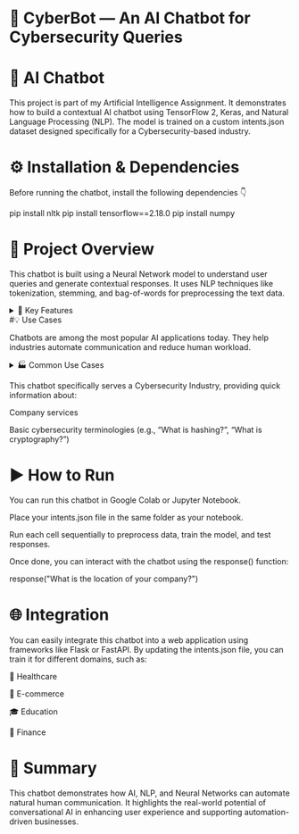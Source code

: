 # 🔐 CyberBot — An AI Chatbot for Cybersecurity Queries

# 🤖 AI Chatbot

This project is part of my Artificial Intelligence Assignment.
It demonstrates how to build a contextual AI chatbot using TensorFlow 2, Keras, and Natural Language Processing (NLP).
The model is trained on a custom intents.json dataset designed specifically for a Cybersecurity-based industry.

# ⚙️ Installation & Dependencies

Before running the chatbot, install the following dependencies 👇

pip install nltk
pip install tensorflow==2.18.0
pip install numpy

# 🧠 Project Overview

This chatbot is built using a Neural Network model to understand user queries and generate contextual responses.
It uses NLP techniques like tokenization, stemming, and bag-of-words for preprocessing the text data.

<details> <summary>📂 Key Features</summary>

🧩 Understands user intent from text

💬 Generates context-aware responses

⚡ Fast and lightweight

🧠 Trained on a custom-built intents.json file

🛡️ Focused on Cybersecurity-based interactions

</details>
#💡 Use Cases

Chatbots are among the most popular AI applications today.
They help industries automate communication and reduce human workload.

<details> <summary>🏭 Common Use Cases</summary>

💬 24×7 Customer Support

⚡ Instant and Automated Responses

👥 Handling Multiple Users Simultaneously

💼 Reducing Manual Effort

🔁 Consistent and Simple Communication

</details>

This chatbot specifically serves a Cybersecurity Industry, providing quick information about:

Company services

Basic cybersecurity terminologies (e.g., “What is hashing?”, “What is cryptography?”)

# ▶️ How to Run

You can run this chatbot in Google Colab or Jupyter Notebook.

Place your intents.json file in the same folder as your notebook.

Run each cell sequentially to preprocess data, train the model, and test responses.

Once done, you can interact with the chatbot using the response() function:

response("What is the location of your company?")

# 🌐 Integration

You can easily integrate this chatbot into a web application using frameworks like Flask or FastAPI.
By updating the intents.json file, you can train it for different domains, such as:

🏥 Healthcare

🛒 E-commerce

🎓 Education

💼 Finance

# 🧾 Summary

This chatbot demonstrates how AI, NLP, and Neural Networks can automate natural human communication.
It highlights the real-world potential of conversational AI in enhancing user experience and supporting automation-driven businesses.
